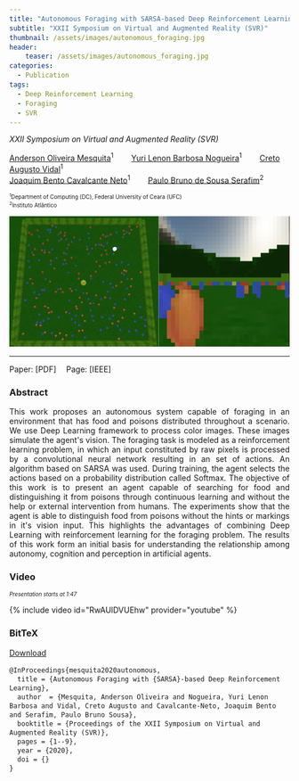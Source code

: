 ```yaml
---
title: "Autonomous Foraging with SARSA-based Deep Reinforcement Learning"
subtitle: "XXII Symposium on Virtual and Augmented Reality (SVR)"
thumbnail: /assets/images/autonomous_foraging.jpg
header:
    teaser: /assets/images/autonomous_foraging.jpg
categories:
  - Publication
tags:
  - Deep Reinforcement Learning
  - Foraging
  - SVR
---
```

<!--__faltando: links pra pdf, ieee e apresentação no youtube, doi no bibtex*__-->
*XXII Symposium on Virtual and Augmented Reality (SVR)*  

[Anderson Oliveira Mesquita](https://www.linkedin.com/in/anderson-oliveira-b65099133/)<sup>1</sup>
  [Yuri Lenon Barbosa Nogueira](http://www.lia.ufc.br/~yuri/)<sup>1</sup>
  [Creto Augusto Vidal](http://www.lia.ufc.br/~cvidal/)<sup>1</sup>  
[Joaquim Bento Cavalcante Neto](http://www.lia.ufc.br/~joaquimb/)<sup>1</sup>
  [Paulo Bruno de Sousa Serafim](https://paulobruno.github.io)<sup>2</sup>

<p style="font-size:0.7em">
    <sup>1</sup>Department of Computing (DC), Federal University of Ceara (UFC)<br>
    <sup>2</sup>Instituto Atlântico
</p>

![Autonomous foraging](/assets/images/autonomous_foraging.jpg)

---

Paper: [PDF]
 Page: [IEEE]


### Abstract

<p style="text-align:justify;">
This work proposes an autonomous system capable of foraging in an environment that has food and poisons distributed throughout a scenario. We use Deep Learning framework to process color images. These images simulate the agent's vision. The foraging task is modeled as a reinforcement learning problem, in which an input constituted by raw pixels is processed by a convolutional neural network resulting in an set of actions. An algorithm based on SARSA was used. During training, the agent selects the actions based on a probability distribution called Softmax. The objective of this work is to present an agent capable of searching for food and distinguishing it from poisons through continuous learning and without the help or external intervention from humans. The experiments show that the agent is able to distinguish food from poisons without the hints or markings in it's vision input. This highlights the advantages of combining Deep Learning with reinforcement learning for the foraging problem. The results of this work form an initial basis for understanding the relationship among autonomy, cognition and perception in artificial agents.
</p>


### Video

<p style="text-align:left;font-size:0.7em"><i>Presentation starts at 1:47</i></p>

{% include video id="RwAUlDVUEhw" provider="youtube" %}


### BitTeX

<p style="text-align:left">
  <a  href="/assets/citations/mesquita2020autonomous.bib">Download</a>
</p>

```
@InProceedings{mesquita2020autonomous,
  title = {Autonomous Foraging with {SARSA}-based Deep Reinforcement Learning},
  author  = {Mesquita, Anderson Oliveira and Nogueira, Yuri Lenon Barbosa and Vidal, Creto Augusto and Cavalcante-Neto, Joaquim Bento and Serafim, Paulo Bruno Sousa},
  booktitle = {Proceedings of the XXII Symposium on Virtual and Augmented Reality (SVR)},
  pages = {1--9},
  year = {2020},
  doi = {}
}
```
